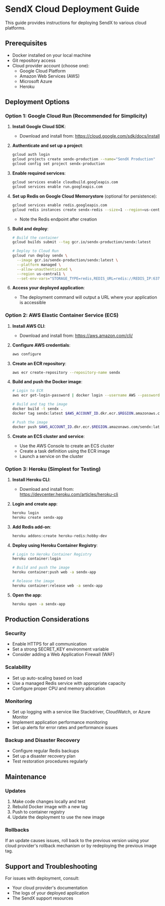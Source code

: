 # SendX Cloud Deployment Guide

This guide provides instructions for deploying SendX to various cloud platforms.

## Prerequisites

- Docker installed on your local machine
- Git repository access
- Cloud provider account (choose one):
  - Google Cloud Platform
  - Amazon Web Services (AWS)
  - Microsoft Azure
  - Heroku

## Deployment Options

### Option 1: Google Cloud Run (Recommended for Simplicity)

1. **Install Google Cloud SDK**:
   - Download and install from: https://cloud.google.com/sdk/docs/install

2. **Authenticate and set up a project**:
   ```bash
   gcloud auth login
   gcloud projects create sendx-production --name="SendX Production"
   gcloud config set project sendx-production
   ```

3. **Enable required services**:
   ```bash
   gcloud services enable cloudbuild.googleapis.com
   gcloud services enable run.googleapis.com
   ```

4. **Set up Redis on Google Cloud Memorystore** (optional for persistence):
   ```bash
   gcloud services enable redis.googleapis.com
   gcloud redis instances create sendx-redis --size=1 --region=us-central1 --tier=basic
   ```
   - Note the Redis endpoint after creation

5. **Build and deploy**:
   ```bash
   # Build the container
   gcloud builds submit --tag gcr.io/sendx-production/sendx:latest

   # Deploy to Cloud Run
   gcloud run deploy sendx \
     --image gcr.io/sendx-production/sendx:latest \
     --platform managed \
     --allow-unauthenticated \
     --region us-central1 \
     --set-env-vars="STORAGE_TYPE=redis,REDIS_URL=redis://REDIS_IP:6379"
   ```

6. **Access your deployed application**:
   - The deployment command will output a URL where your application is accessible

### Option 2: AWS Elastic Container Service (ECS)

1. **Install AWS CLI**:
   - Download and install from: https://aws.amazon.com/cli/

2. **Configure AWS credentials**:
   ```bash
   aws configure
   ```

3. **Create an ECR repository**:
   ```bash
   aws ecr create-repository --repository-name sendx
   ```

4. **Build and push the Docker image**:
   ```bash
   # Login to ECR
   aws ecr get-login-password | docker login --username AWS --password-stdin $AWS_ACCOUNT_ID.dkr.ecr.$REGION.amazonaws.com

   # Build and tag the image
   docker build -t sendx .
   docker tag sendx:latest $AWS_ACCOUNT_ID.dkr.ecr.$REGION.amazonaws.com/sendx:latest

   # Push the image
   docker push $AWS_ACCOUNT_ID.dkr.ecr.$REGION.amazonaws.com/sendx:latest
   ```

5. **Create an ECS cluster and service**:
   - Use the AWS Console to create an ECS cluster
   - Create a task definition using the ECR image
   - Launch a service on the cluster

### Option 3: Heroku (Simplest for Testing)

1. **Install Heroku CLI**:
   - Download and install from: https://devcenter.heroku.com/articles/heroku-cli

2. **Login and create app**:
   ```bash
   heroku login
   heroku create sendx-app
   ```

3. **Add Redis add-on**:
   ```bash
   heroku addons:create heroku-redis:hobby-dev
   ```

4. **Deploy using Heroku Container Registry**:
   ```bash
   # Login to Heroku Container Registry
   heroku container:login

   # Build and push the image
   heroku container:push web -a sendx-app

   # Release the image
   heroku container:release web -a sendx-app
   ```

5. **Open the app**:
   ```bash
   heroku open -a sendx-app
   ```

## Production Considerations

### Security
- Enable HTTPS for all communication
- Set a strong SECRET_KEY environment variable
- Consider adding a Web Application Firewall (WAF)

### Scalability
- Set up auto-scaling based on load
- Use a managed Redis service with appropriate capacity
- Configure proper CPU and memory allocation

### Monitoring
- Set up logging with a service like Stackdriver, CloudWatch, or Azure Monitor
- Implement application performance monitoring
- Set up alerts for error rates and performance issues

### Backup and Disaster Recovery
- Configure regular Redis backups
- Set up a disaster recovery plan
- Test restoration procedures regularly

## Maintenance

### Updates
1. Make code changes locally and test
2. Rebuild Docker image with a new tag
3. Push to container registry
4. Update the deployment to use the new image

### Rollbacks
If an update causes issues, roll back to the previous version using your cloud provider's rollback mechanism or by redeploying the previous image tag.

## Support and Troubleshooting

For issues with deployment, consult:
- Your cloud provider's documentation
- The logs of your deployed application
- The SendX support resources
